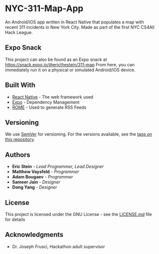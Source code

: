# NYC-311-Map-App

An Android/iOS app written in React Native that populates a map with recent 311 incidents in New York City. Made as part of the first NYC CS4All Hack League.

## Expo Snack

This project can also be found as an Expo snack at https://snack.expo.io/@ericthestein/311-map
From here, you can immediately run it on a physical or simulated Android/iOS device.

## Built With

* [React Native](https://facebook.github.io/react-native/) - The web framework used
* [Expo](https://expo.io/) - Dependency Management
* [ROME](https://rometools.github.io/rome/) - Used to generate RSS Feeds

## Versioning

We use [SemVer](http://semver.org/) for versioning. For the versions available, see the [tags on this repository](https://github.com/your/project/tags). 

## Authors

* **Eric Stein** - *Lead Programmer, Lead Designer*
* **Matthew Vaysfeld** - *Programmer*
* **Adam Bougaev** - *Programmer*
* **Sameer Jain** - *Designer*
* **Dong Yang** - *Designer*

## License

This project is licensed under the GNU License - see the [LICENSE.md](LICENSE.md) file for details

## Acknowledgments

* Dr. Joseph Frusci, Hackathon adult supervisor
